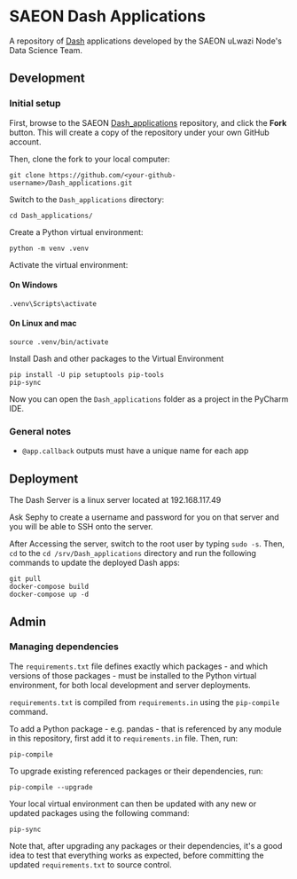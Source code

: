 # SAEON Dash Applications

A repository of [Dash](https://plotly.com/dash/) applications developed
by the SAEON uLwazi Node's Data Science Team.

## Development

### Initial setup
First, browse to the SAEON [Dash_applications](https://github.com/SAEONData/Dash_applications)
repository, and click the **Fork** button. This will create a copy of the repository
under your own GitHub account.

Then, clone the fork to your local computer:

    git clone https://github.com/<your-github-username>/Dash_applications.git

Switch to the `Dash_applications` directory:

    cd Dash_applications/

Create a Python virtual environment:

    python -m venv .venv

Activate the virtual environment:

#### On Windows
    .venv\Scripts\activate
    
#### On Linux and mac
    source .venv/bin/activate

Install Dash and other packages to the Virtual Environment  
    
    pip install -U pip setuptools pip-tools
    pip-sync

Now you can open the `Dash_applications` folder as a project in the PyCharm IDE.

### General notes
* `@app.callback` outputs must have a unique name for each app

## Deployment

The Dash Server is a linux server located at 192.168.117.49

Ask Sephy to create a username and password for you on that server and you will be able to SSH onto the server.

After Accessing the server, switch to the root user by typing `sudo -s`.
Then, `cd` to the `cd /srv/Dash_applications` directory and run the following
commands to update the deployed Dash apps:

    git pull
    docker-compose build
    docker-compose up -d

## Admin

### Managing dependencies
The `requirements.txt` file defines exactly which packages - and which versions
of those packages - must be installed to the Python virtual environment, for both
local development and server deployments.

`requirements.txt` is compiled from `requirements.in` using the `pip-compile` command.

To add a Python package - e.g. pandas - that is referenced by any module in this
repository, first add it to `requirements.in` file. Then, run:

    pip-compile

To upgrade existing referenced packages or their dependencies, run:

    pip-compile --upgrade

Your local virtual environment can then be updated with any new or updated packages
using the following command:

    pip-sync

Note that, after upgrading any packages or their dependencies, it's a good idea
to test that everything works as expected, before committing the updated
`requirements.txt` to source control.
